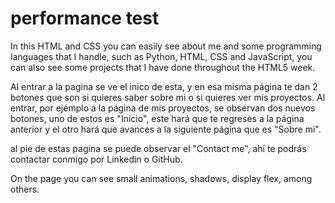 # performance test

In this HTML and CSS you can easily see about me and some programming languages ​​that I handle, such as Python, HTML, CSS and JavaScript, you can also see some projects that I have done throughout the HTML5 week.

Al entrar a la pagina se ve el inico de esta, y en esa misma página te dan 2 botones que son si quieres saber sobre mi o si quieres ver mis proyectos. Al entrar, por ejemplo a la página de mis proyectos, se observan dos nuevos botones, uno de estos es "Inicio", este hará que te regreses a la página anterior y el otro hará que avances a la siguiente página que es "Sobre mi".

al pie de estas pagina se puede observar el "Contact me", ahí te podrás contactar conmigo por Linkedin o GitHub.

On the page you can see small animations, shadows, display flex, among others.

